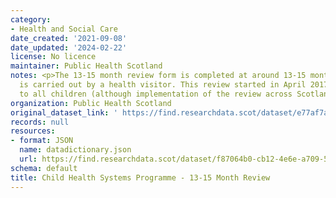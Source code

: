 ```yaml
---
category:
- Health and Social Care
date_created: '2021-09-08'
date_updated: '2024-02-22'
license: No licence
maintainer: Public Health Scotland
notes: <p>The 13-15 month review form is completed at around 13-15 months of age and
  is carried out by a health visitor. This review started in April 2017 and is offered
  to all children (although implementation of the review across Scotland may vary)</p>
organization: Public Health Scotland
original_dataset_link: ' https://find.researchdata.scot/dataset/e77af7a3-32fa-4a08-8455-4fb489e5b64a'
records: null
resources:
- format: JSON
  name: datadictionary.json
  url: https://find.researchdata.scot/dataset/f87064b0-cb12-4e6e-a709-52e776a0f6b7/resource/e77af7a3-32fa-4a08-8455-4fb489e5b64a/download/datadictionary.json
schema: default
title: Child Health Systems Programme - 13-15 Month Review
---
```

